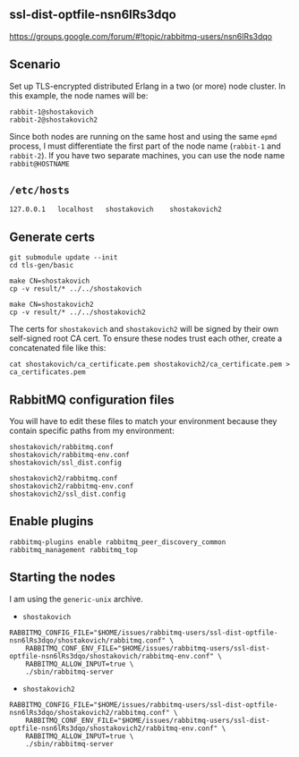 ## ssl-dist-optfile-nsn6lRs3dqo
https://groups.google.com/forum/#!topic/rabbitmq-users/nsn6lRs3dqo

## Scenario

Set up TLS-encrypted distributed Erlang in a two (or more) node cluster. In this example, the node names will be:

```
rabbit-1@shostakovich
rabbit-2@shostakovich2
```

Since both nodes are running on the same host and using the same `epmd` process, I must differentiate the first part of the node name (`rabbit-1` and `rabbit-2`). If you have two separate machines, you can use the node name `rabbit@HOSTNAME`

## `/etc/hosts`

```
127.0.0.1	localhost	shostakovich    shostakovich2
```

## Generate certs

```
git submodule update --init
cd tls-gen/basic

make CN=shostakovich
cp -v result/* ../../shostakovich

make CN=shostakovich2
cp -v result/* ../../shostakovich2
```

The certs for `shostakovich` and `shostakovich2` will be signed by their own self-signed root CA cert. To ensure these nodes trust each other, create a concatenated file like this:

```
cat shostakovich/ca_certificate.pem shostakovich2/ca_certificate.pem > ca_certificates.pem
```

## RabbitMQ configuration files

You will have to edit these files to match your environment because they contain specific paths from my environment:

```
shostakovich/rabbitmq.conf
shostakovich/rabbitmq-env.conf
shostakovich/ssl_dist.config

shostakovich2/rabbitmq.conf
shostakovich2/rabbitmq-env.conf
shostakovich2/ssl_dist.config
```

## Enable plugins

```
rabbitmq-plugins enable rabbitmq_peer_discovery_common rabbitmq_management rabbitmq_top
```

## Starting the nodes

I am using the `generic-unix` archive.

* `shostakovich`

```
RABBITMQ_CONFIG_FILE="$HOME/issues/rabbitmq-users/ssl-dist-optfile-nsn6lRs3dqo/shostakovich/rabbitmq.conf" \
    RABBITMQ_CONF_ENV_FILE="$HOME/issues/rabbitmq-users/ssl-dist-optfile-nsn6lRs3dqo/shostakovich/rabbitmq-env.conf" \
    RABBITMQ_ALLOW_INPUT=true \
    ./sbin/rabbitmq-server
```

* `shostakovich2`

```
RABBITMQ_CONFIG_FILE="$HOME/issues/rabbitmq-users/ssl-dist-optfile-nsn6lRs3dqo/shostakovich2/rabbitmq.conf" \
    RABBITMQ_CONF_ENV_FILE="$HOME/issues/rabbitmq-users/ssl-dist-optfile-nsn6lRs3dqo/shostakovich2/rabbitmq-env.conf" \
    RABBITMQ_ALLOW_INPUT=true \
    ./sbin/rabbitmq-server
```
